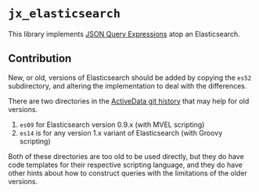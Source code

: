 # `jx_elasticsearch`

This library implements [JSON Query Expressions](https://github.com/klahnakoski/JSONQueryExpressionTests) atop an Elasticsearch.


## Contribution

New, or old, versions of Elasticsearch should be added by copying the `es52` subdirectory, and altering the implementation to deal with the differences.

There are two directories in the [ActiveData git history](https://github.com/mozilla/ActiveData/commits/dev) that may help for old versions.

1. `es09` for Elasticsearch version 0.9.x (with MVEL scripting)
2. `es14` is for any version 1.x variant of Elasticsearch (with Groovy scripting)

Both of these directories are too old to be used directly, but they do have code templates for their respective scripting language, and they do have other hints about how to construct queries with the limitations of the older versions.

